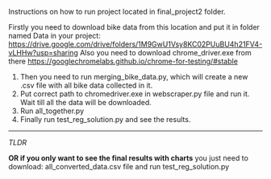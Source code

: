 Instructions on how to run project located in final_project2 folder.

Firstly you need to download bike data from this location and put it in folder named Data in your project: https://drive.google.com/drive/folders/1M9GwU1Vsy8KC02PUuBU4h21FV4-vLHHw?usp=sharing
Also you need to download chrome_driver.exe from there https://googlechromelabs.github.io/chrome-for-testing/#stable

1. Then you need to run merging_bike_data.py, which will create a new .csv file with all bike data collected in it.
2. Put correct path to chromedriver.exe in webscraper.py file and run it. Wait till all the data will be downloaded.
3. Run all_together.py
4. Finally run test_reg_solution.py and see the results.
---------------------------------------------------------------------------------
*TLDR*

**OR if you only want to see the final results with charts** 
you just need to download: all_converted_data.csv file and run test_reg_solution.py
